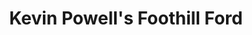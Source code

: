 ---
title: "Kevin Powell's Foothill Ford"
url: /pilot-mountain/kevin-powells-foothill-ford/
shop: car
---